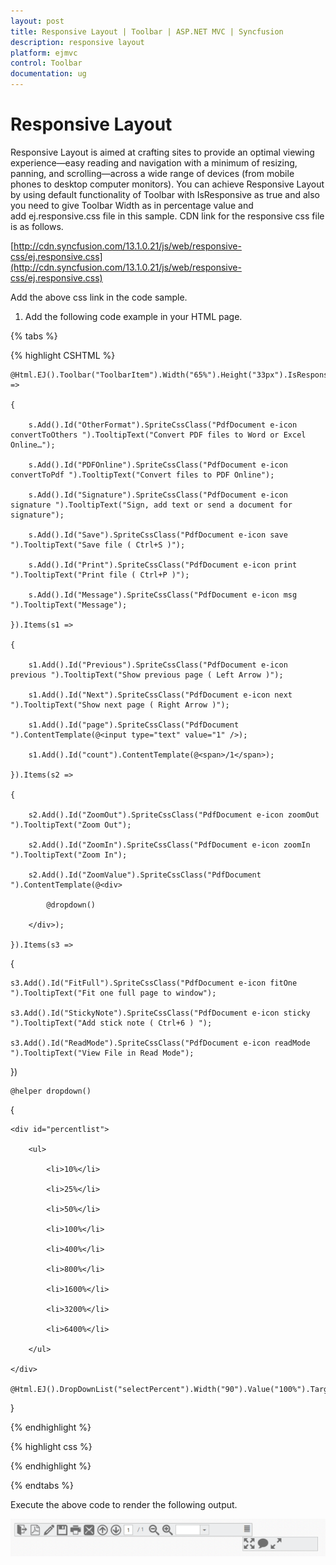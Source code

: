 ```yaml
---
layout: post
title: Responsive Layout | Toolbar | ASP.NET MVC | Syncfusion
description: responsive layout
platform: ejmvc
control: Toolbar
documentation: ug
---
```


# Responsive Layout

Responsive Layout is aimed at crafting sites to provide an optimal viewing experience—easy reading and navigation with a minimum of resizing, panning, and scrolling—across a wide range of devices (from mobile phones to desktop computer monitors). You can achieve Responsive Layout by using default functionality of Toolbar with IsResponsive as true and also you need to give Toolbar Width as in percentage value and add ej.responsive.css file in this sample. CDN link for the responsive css file is as follows.

[http://cdn.syncfusion.com/13.1.0.21/js/web/responsive-css/ej.responsive.css](http://cdn.syncfusion.com/13.1.0.21/js/web/responsive-css/ej.responsive.css)

Add the above css link in the code sample.        

1. Add the following code example in your HTML page.


{% tabs %}


{% highlight CSHTML %}

<div class="control">

    @Html.EJ().Toolbar("ToolbarItem").Width("65%").Height("33px").IsResponsive(true).Items(s =>

    {

        s.Add().Id("OtherFormat").SpriteCssClass("PdfDocument e-icon convertToOthers ").TooltipText("Convert PDF files to Word or Excel Online…");

        s.Add().Id("PDFOnline").SpriteCssClass("PdfDocument e-icon convertToPdf ").TooltipText("Convert files to PDF Online");

        s.Add().Id("Signature").SpriteCssClass("PdfDocument e-icon signature ").TooltipText("Sign, add text or send a document for signature");

        s.Add().Id("Save").SpriteCssClass("PdfDocument e-icon save ").TooltipText("Save file ( Ctrl+S )");

        s.Add().Id("Print").SpriteCssClass("PdfDocument e-icon print ").TooltipText("Print file ( Ctrl+P )");

        s.Add().Id("Message").SpriteCssClass("PdfDocument e-icon msg ").TooltipText("Message");

    }).Items(s1 =>

    {

        s1.Add().Id("Previous").SpriteCssClass("PdfDocument e-icon previous ").TooltipText("Show previous page ( Left Arrow )");

        s1.Add().Id("Next").SpriteCssClass("PdfDocument e-icon next ").TooltipText("Show next page ( Right Arrow )");

        s1.Add().Id("page").SpriteCssClass("PdfDocument ").ContentTemplate(@<input type="text" value="1" />);

        s1.Add().Id("count").ContentTemplate(@<span>/1</span>);

    }).Items(s2 =>

    {

        s2.Add().Id("ZoomOut").SpriteCssClass("PdfDocument e-icon zoomOut ").TooltipText("Zoom Out");

        s2.Add().Id("ZoomIn").SpriteCssClass("PdfDocument e-icon zoomIn ").TooltipText("Zoom In");

        s2.Add().Id("ZoomValue").SpriteCssClass("PdfDocument ").ContentTemplate(@<div>

            @dropdown()

        </div>);

    }).Items(s3 =>

{

    s3.Add().Id("FitFull").SpriteCssClass("PdfDocument e-icon fitOne ").TooltipText("Fit one full page to window");

    s3.Add().Id("StickyNote").SpriteCssClass("PdfDocument e-icon sticky ").TooltipText("Add stick note ( Ctrl+6 ) ");

    s3.Add().Id("ReadMode").SpriteCssClass("PdfDocument e-icon readMode ").TooltipText("View File in Read Mode");

})

    @helper dropdown()

{

    <div id="percentlist">

        <ul>

            <li>10%</li>

            <li>25%</li>

            <li>50%</li>

            <li>100%</li>

            <li>400%</li>

            <li>800%</li>

            <li>1600%</li>

            <li>3200%</li>

            <li>6400%</li>

        </ul>

    </div>        

    @Html.EJ().DropDownList("selectPercent").Width("90").Value("100%").TargetID("percentlist")

}

</div>

{% endhighlight %}

{% highlight css %}


<style type="text/css" class="cssStyles">

	.e-tooltxt .PdfDocument.e-icon 
	{

		background-image: url('http://js.syncfusion.com/UG/Web/Content/pdf-icon.png');

		background-repeat: no-repeat;

		display: block;

		height: 30px;

		width: 30px;

	}



	.e-tooltxt .PdfDocument.e-icon:hover 
	{

		background-image: url('http://js.syncfusion.com/UG/Web/Content/pdf-icon-white.png');

	}



	.PdfDocument.e-icon.convertToOthers 
	{

		background-position: -349px 0px;

	}



	.PdfDocument.e-icon.convertToPdf 
	{

		background-position: -527px 0px;

	}



	.PdfDocument.e-icon.signature 
	{

		background-position: 2px 0px;

	}



	.PdfDocument.e-icon.save 
	{

		background-position: -87px 0px;

	}



	.PdfDocument.e-icon.msg 
	{

		background-position: -483px 0px;

	}



	.PdfDocument.e-icon.previous 
	{

		background-position: -395px 0px;

	}



	.PdfDocument.e-icon.next 
	{

		background-position: -439px 0px;

	}



	.PdfDocument.e-icon.zoomIn 
	{

		background-position: -175px 0px;

	}



	.PdfDocument.e-icon.zoomOut 
	{

		background-position: -219px 0px;

	}



	.PdfDocument.e-icon.fitOne 
	{

		background-position: -264px 0px;

	}



	.PdfDocument.e-icon.sticky 
	{

		background-position: -131px -1px;

	}



	.PdfDocument.e-icon.readMode 
	{

		background-position: -308px 0px;

	}



	.PdfDocument.e-icon.print 
	{

		background-position: -43px 0px;

	}



	#ZoomValue .PdfDocument 
	{

		width: 90px;

	}



	#page .PdfDocument input 
	{

		text-align: center;

		width: 20px;

		height: 21px;

	}



	#count span 
	{

		width: 30px;

		height: 30px;

		position: relative;

		top: 2px;

		text-align: center;

		vertical-align: middle;

	}

</style>

{% endhighlight %}

{% endtabs %}  

Execute the above code to render the following output.

![](Responsive-Layout_images/Responsive-Layout_img1.png)


